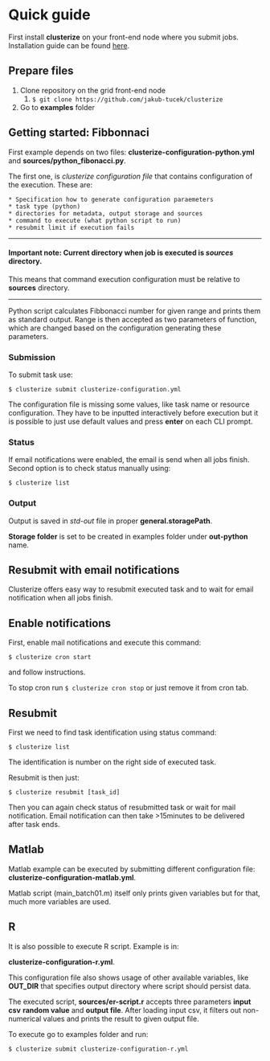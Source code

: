 # Quick guide

First install **clusterize** on your front-end node where you submit jobs. Installation
guide can be found [here](../README.md#installation).

## Prepare files

1. Clone repository on the grid front-end node
    1. ```$ git clone https://github.com/jakub-tucek/clusterize```
2. Go to **examples** folder

## Getting started: Fibbonnaci

First example depends on two files: **clusterize-configuration-python.yml**
and **sources/python_fibonacci.py**.

The first one, is *clusterize configuration file* that contains configuration of the execution.
These are:

    * Specification how to generate configuration paraemeters
    * task type (python)
    * directories for metadata, output storage and sources
    * command to execute (what python script to run)
    * resubmit limit if execution fails
    
--------
    
#### Important note: Current directory when job is executed is *sources* directory.

This means that command execution configuration must be relative to **sources** directory.

--------
   

Python script calculates Fibbonacci number for given range and prints them as standard
output. Range is then accepted as two parameters of function, which are changed
based on the configuration generating these parameters.

 
### Submission

To submit task use:

```
$ clusterize submit clusterize-configuration.yml
```

The configuration file is missing some values, like task name or resource configuration.
They have to be inputted interactively before execution but it is possible to just
use default values and press **enter** on each CLI prompt.

### Status

If email notifications were enabled, the email is send when all jobs finish.
Second option is to check status manually using:

```
$ clusterize list
```

### Output

Output is saved in *std-out* file in proper **general.storagePath**. 

**Storage folder** is set to be created in examples folder under **out-python** name.

## Resubmit with email notifications

Clusterize offers easy way to resubmit executed task and to wait for email notification
when all jobs finish.


## Enable notifications
First, enable mail notifications and execute this command:

```
$ clusterize cron start
```

and follow instructions.

To stop cron run ```$ clusterize cron stop``` or just remove it from cron tab.

## Resubmit

First we need to find task identification using status command:
```
$ clusterize list
```

The identification is number on the right side of executed task.

Resubmit is then just:
```
$ clusterize resubmit [task_id]
``` 

Then you can again check status of resubmitted task or wait for mail notification.
Email notification can then take >15minutes to be delivered after task ends.

## Matlab

Matlab example can be executed by submitting different configuration file:
**clusterize-configuration-matlab.yml**.

Matlab script (main_batch01.m) itself only prints given variables but for that, much more variables are used.

## R

It is also possible to execute R script. Example is in:

**clusterize-configuration-r.yml**.

This configuration file also shows usage of other available variables, like **OUT_DIR** that specifies output directory where
script should persist data.

The executed script, **sources/er-script.r** accepts three parameters **input csv** **random value** and **output file**.
After loading input csv, it filters out non-numerical values and prints the result to given output file.


To execute go to examples folder and run:

```
$ clusterize submit clusterize-configuration-r.yml
```